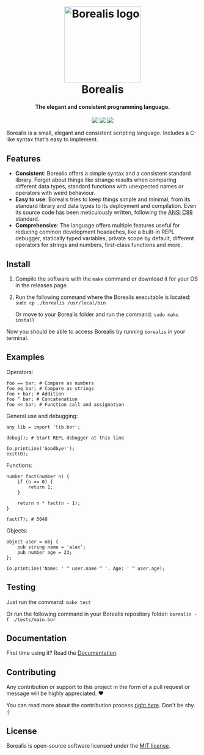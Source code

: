 <h1 align="center">
  <img src="https://github.com/Usbac/borealis/assets/38147742/3ebf177c-e3aa-4076-bd3b-4154c0af6215" alt="Borealis logo" width="200"/>

  <br>
  Borealis
  <br>
</h1>

<h4 align="center">The elegant and consistent programming language.</h4>

<p align="center">
<img src="https://app.travis-ci.com/Usbac/borealis.svg">
<img src="https://img.shields.io/badge/stable-0.2.0-blue.svg">
<img src="https://img.shields.io/badge/license-MIT-orange.svg">
</p>

Borealis is a small, elegant and consistent scripting language. Includes a C-like syntax that's easy to implement.

## Features

* **Consistent**: Borealis offers a simple syntax and a consistent standard library. Forget about things like strange results when comparing different data types, standard functions with unexpected names or operators with weird behaviour.
* **Easy to use**: Borealis tries to keep things simple and minimal, from its standard library and data types to its deployment and compilation. Even its source code has been meticulously written, following the [ANSI C99](https://wikipedia.org/wiki/C99) standard.
* **Comprehensive**: The language offers multiple features useful for reducing common development headaches, like a built-in REPL debugger, statically typed variables, private scope by default, different operators for strings and numbers, first-class functions and more.

## Install

1. Compile the software with the `make` command or download it for your OS in the releases page.

2. Run the following command where the Borealis executable is located: `sudo cp ./borealis /usr/local/bin`

    Or move to your Borealis folder and run the command: `sudo make install`

Now you should be able to access Borealis by running `borealis` in your terminal.

## Examples

Operators:
```borealis
foo == bar; # Compare as numbers
foo eq bar; # Compare as strings
foo + bar; # Addition
foo ^ bar; # Concatenation
foo << bar; # Function call and assignation
```

General use and debugging:
```borealis
any lib = import 'lib.bor';

debug(); # Start REPL debugger at this line

Io.printLine('Goodbye!');
exit(0);
```

Functions:
```borealis
number fact(number n) {
    if (n == 0) {
        return 1;
    }

    return n * fact(n - 1);
}

fact(7); # 5040
```

Objects:
```borealis
object user = obj {
    pub string name = 'alex';
    pub number age = 23;
};

Io.printLine('Name: ' ^ user.name ^ '. Age: ' ^ user.age);
```

## Testing

Just run the command: `make test`

Or run the following command in your Borealis repository folder: `borealis -f ./tests/main.bor`

## Documentation

First time using it? Read the [Documentation](docs/en).

## Contributing

Any contribution or support to this project in the form of a pull request or message will be highly appreciated. ❤️

You can read more about the contribution process [right here](CONTRIBUTING.md). Don't be shy. :)

## License

Borealis is open-source software licensed under the [MIT license](LICENSE).
